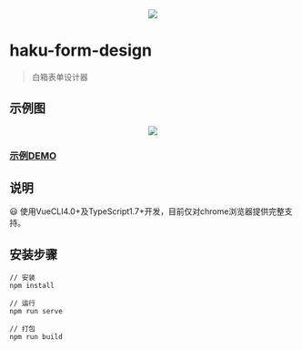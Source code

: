 <div align="center">
<img src="https://raw.githubusercontent.com/hakubox/haku-form-design/master/public/haku-formdesign.png" >
</div>

# haku-form-design

> 白箱表单设计器

## 示例图

<div align="center">
<img src="https://raw.githubusercontent.com/hakubox/haku-form-design/master/public/printscreen.png" >
</div>

### [示例DEMO](http://hakubox.gejinet.com)

## 说明

:smiley: 使用VueCLI4.0+及TypeScript1.7+开发，目前仅对chrome浏览器提供完整支持。

## 安装步骤 

```
// 安装
npm install

// 运行
npm run serve

// 打包
npm run build
```

